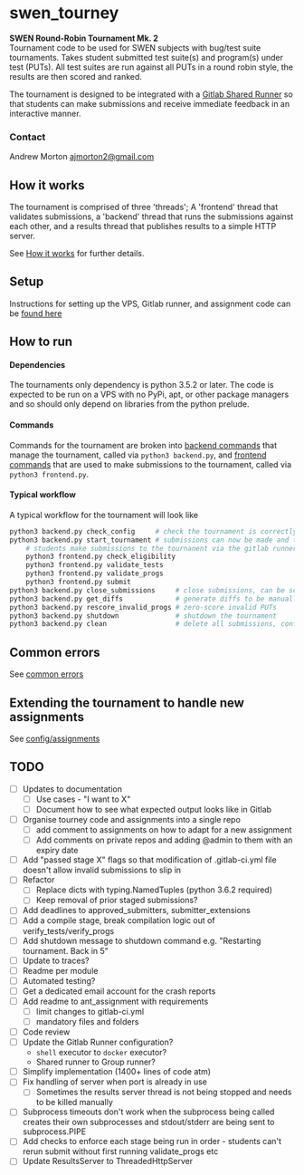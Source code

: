 # swen_tourney

**SWEN Round-Robin Tournament Mk. 2**  
Tournament code to be used for SWEN subjects with bug/test suite tournaments.
Takes student submitted test suite(s) and program(s) under test (PUTs). All test suites are run against all PUTs in a round robin style, the results are then scored and ranked.

The tournament is designed to be integrated with a [Gitlab Shared Runner](https://docs.gitlab.com/ee/ci/runners/) so that students can make submissions and receive immediate feedback in an interactive manner.

### Contact
Andrew Morton ajmorton2@gmail.com

## How it works
The tournament is comprised of three 'threads'; A 'frontend' thread that validates submissions, a 'backend' thread that runs the submissions against each other, and a results thread that publishes results to a simple HTTP server.

See [How it works](docs/how_it_works.md) for further details.

## Setup
Instructions for setting up the VPS, Gitlab runner, and assignment code can be [found here](docs/setup_instructions.md)

## How to run
#### Dependencies
The tournaments only dependency is python 3.5.2 or later. The code is expected to be run on a VPS with no PyPi, apt, or other package managers and so should only depend on libraries from the python prelude.

#### Commands
Commands for the tournament are broken into [backend commands](docs/backend_commands.md) that manage the tournament, called via `python3 backend.py`, and [frontend commands](docs/frontend_commands.md) that are used to make submissions to the tournament, called via `python3 frontend.py`.

#### Typical workflow
A typical workflow for the tournament will look like

```sh
python3 backend.py check_config     # check the tournament is correctly configured
python3 backend.py start_tournament # submissions can now be made and tournament results can be seen on the 8080 port
	# students make submissions to the tournanent via the gitlab runner
	python3 frontend.py check_eligibility
	python3 frontend.py validate_tests
	python3 frontend.py validate_progs
	python3 frontend.py submit
python3 backend.py close_submissions     # close submissions, can be scheduled with the `at` command
python3 backend.py get_diffs             # generate diffs to be manually assessed
python3 backend.py rescore_invalid_progs # zero-score invalid PUTs
python3 backend.py shutdown              # shutdown the tournament
python3 backend.py clean                 # delete all submissions, config and traces
```

## Common errors
See [common errors](docs/common_errors.md)

## Extending the tournament to handle new assignments
See [config/assignments](tournament/config/assignments/README.md)

## TODO
- [ ] Updates to documentation
    - [ ] Use cases - "I want to X"
    - [ ] Document how to see what expected output looks like in Gitlab
- [ ] Organise tourney code and assignments into a single repo
	- [ ] add comment to assignments on how to adapt for a new assignment
	- [ ] Add comments on private repos and adding @admin to them with an expiry date
- [ ] Add "passed stage X" flags so that modification of .gitlab-ci.yml file doesn't allow invalid submissions to slip in
- [ ] Refactor
	- [ ] Replace dicts with typing.NamedTuples (python 3.6.2 required)
	- [ ] Keep removal of prior staged submissions?
- [ ] Add deadlines to approved_submitters, submitter_extensions
- [ ] Add a compile stage, break compilation logic out of verify_tests/verify_progs
- [ ] Add shutdown message to shutdown command e.g. "Restarting tournament. Back in 5"
- [ ] Update to traces?
- [ ] Readme per module
- [ ] Automated testing?
- [ ] Get a dedicated email account for the crash reports
- [ ] Add readme to ant_assignment with requirements
	- [ ] limit changes to gitlab-ci.yml
	- [ ] mandatory files and folders
- [ ] Code review
- [ ] Update the Gitlab Runner configuration? 
	- `shell` executor to `docker` executor?
	- Shared runner to Group runner?
- [ ] Simplify implementation (1400+ lines of code atm)
- [ ] Fix handling of server when port is already in use
    - [ ] Sometimes the results server thread is not being stopped and needs to be killed manually
- [ ] Subprocess timeouts don't work when the subprocess being called creates their own subprocesses and stdout/stderr are being sent to subprocess.PIPE
- [ ] Add checks to enforce each stage being run in order - students can't rerun submit without first running validate_progs etc
- [ ] Update ResultsServer to ThreadedHttpServer
